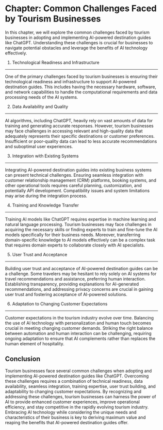 Chapter: Common Challenges Faced by Tourism Businesses
======================================================

In this chapter, we will explore the common challenges faced by tourism businesses in adopting and implementing AI-powered destination guides like ChatGPT. Understanding these challenges is crucial for businesses to navigate potential obstacles and leverage the benefits of AI technology effectively.

1. Technological Readiness and Infrastructure
---------------------------------------------

One of the primary challenges faced by tourism businesses is ensuring their technological readiness and infrastructure to support AI-powered destination guides. This includes having the necessary hardware, software, and network capabilities to handle the computational requirements and data processing needs of the AI systems.

2. Data Availability and Quality
--------------------------------

AI algorithms, including ChatGPT, heavily rely on vast amounts of data for training and generating accurate responses. However, tourism businesses may face challenges in accessing relevant and high-quality data that adequately represents their specific destinations or customer preferences. Insufficient or poor-quality data can lead to less accurate recommendations and suboptimal user experiences.

3. Integration with Existing Systems
------------------------------------

Integrating AI-powered destination guides into existing business systems can present technical challenges. Ensuring seamless integration with customer relationship management (CRM) platforms, booking systems, and other operational tools requires careful planning, customization, and potentially API development. Compatibility issues and system limitations may arise during the integration process.

4. Training and Knowledge Transfer
----------------------------------

Training AI models like ChatGPT requires expertise in machine learning and natural language processing. Tourism businesses may face challenges in acquiring the necessary skills or finding experts to train and fine-tune the AI models specifically for their business needs. Moreover, transferring domain-specific knowledge to AI models effectively can be a complex task that requires domain experts to collaborate closely with AI specialists.

5. User Trust and Acceptance
----------------------------

Building user trust and acceptance of AI-powered destination guides can be a challenge. Some travelers may be hesitant to rely solely on AI systems for travel recommendations and assistance, preferring human interaction. Establishing transparency, providing explanations for AI-generated recommendations, and addressing privacy concerns are crucial in gaining user trust and fostering acceptance of AI-powered solutions.

6. Adaptation to Changing Customer Expectations
-----------------------------------------------

Customer expectations in the tourism industry evolve over time. Balancing the use of AI technology with personalization and human touch becomes crucial in meeting changing customer demands. Striking the right balance between automation and human interaction can be challenging, requiring ongoing adaptation to ensure that AI complements rather than replaces the human element of hospitality.

Conclusion
----------

Tourism businesses face several common challenges when adopting and implementing AI-powered destination guides like ChatGPT. Overcoming these challenges requires a combination of technical readiness, data availability, seamless integration, training expertise, user trust building, and adaptability to changing customer expectations. By recognizing and addressing these challenges, tourism businesses can harness the power of AI to provide enhanced customer experiences, improve operational efficiency, and stay competitive in the rapidly evolving tourism industry. Embracing AI technology while considering the unique needs and characteristics of their business is key to deriving maximum value and reaping the benefits that AI-powered destination guides offer.
